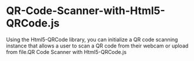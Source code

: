 # QR-Code-Scanner-with-Html5-QRCode.js
Using the Html5-QRCode library, you can initialize a QR code scanning instance that allows a user to scan a QR code from their webcam or upload from file.QR Code Scanner with Html5-QRCode.js
